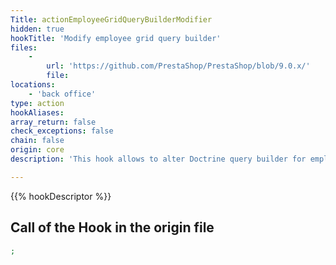 ```yaml
---
Title: actionEmployeeGridQueryBuilderModifier
hidden: true
hookTitle: 'Modify employee grid query builder'
files:
    -
        url: 'https://github.com/PrestaShop/PrestaShop/blob/9.0.x/'
        file: 
locations:
    - 'back office'
type: action
hookAliases: 
array_return: false
check_exceptions: false
chain: false
origin: core
description: 'This hook allows to alter Doctrine query builder for employee grid'

---
```


{{% hookDescriptor %}}

## Call of the Hook in the origin file

```php
;
```
